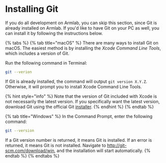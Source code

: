 # Installing Git

If you do all development on Armlab, you can skip this section, since Git is already installed on Armlab. If you'd like to have Git on your PC as well, you can install it by following the instructions below.&#x20;

{% tabs %}
{% tab title="macOS" %}
There are many ways to install Git on macOS. The easiest method is by installing the _Xcode Command Line Tools_, which includes a version of Git.

Run the following command in Terminal:&#x20;

```bash
git --verion
```

If Git is already installed, the command will output `git version X.Y.Z`. Otherwise, it will prompt you to install Xcode Command Line Tools.&#x20;

{% hint style="info" %}
Note that the version of Git included with Xcode is not necessarily the latest version. If you specifically want the latest version, download Git using the official Git [installer](https://git-scm.com/download/mac).&#x20;
{% endhint %}
{% endtab %}

{% tab title="Windows" %}
In the Command Prompt, enter the following command:

```bash
git --version
```

If a Git version number is returned, it means Git is installed. If an error is returned, it means Git is not installed. Navigate to http://git-scm.com/download/win, and the installation will start automatically.
{% endtab %}
{% endtabs %}
